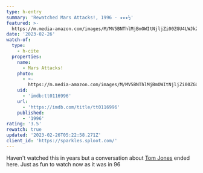 ```yaml
---
type: h-entry
summary: 'Rewatched Mars Attacks!, 1996 - ★★★½'
featured: >-
  https://m.media-amazon.com/images/M/MV5BNThlMjBmOWItNjljZi00ZGU4LWJkZjgtNWU1ZjI1MTg4MzczXkEyXkFqcGdeQXVyNTIzOTk5ODM@._V1_SX300.jpg
date: '2023-02-26'
watch-of:
  type:
    - h-cite
  properties:
    name:
      - Mars Attacks!
    photo:
      - >-
        https://m.media-amazon.com/images/M/MV5BNThlMjBmOWItNjljZi00ZGU4LWJkZjgtNWU1ZjI1MTg4MzczXkEyXkFqcGdeQXVyNTIzOTk5ODM@._V1_SX300.jpg
    uid:
      - 'imdb:tt0116996'
    url:
      - 'https://imdb.com/title/tt0116996'
    published:
      - '1996'
rating: '3.5'
rewatch: true
updated: '2023-02-26T05:22:58.271Z'
client_id: 'https://sparkles.sploot.com/'
---
```

Haven't watched this in years but a conversation about [Tom Jones](https://tomjones.com) ended here. Just as fun to watch now as it was in 96
